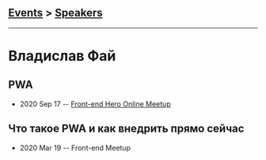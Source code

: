 ## [Events](../README.md) > [Speakers](../speakers.md)
---

# Владислав Фай

## PWA
- 2020 Sep 17 -- [Front-end Hero Online Meetup](https://www.youtube.com/watch?v=H3IIpRTUdFU)    
## Что такое PWA и как внедрить прямо сейчас
- 2020 Mar 19 -- Front-end Meetup    
